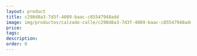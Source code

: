 ```yaml
---
layout: product
title: c298d8a3-7d3f-4089-baac-c85547948add
image: img/productos/calzado-calle/c298d8a3-7d3f-4089-baac-c85547948add.jpeg
price: 
tags: 
description: 
order: 0
---
```

